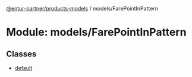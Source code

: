 [@entur-partner/products-models](../README.md) / models/FarePointInPattern

# Module: models/FarePointInPattern

## Classes

- [default](../classes/models_FarePointInPattern.default.md)
